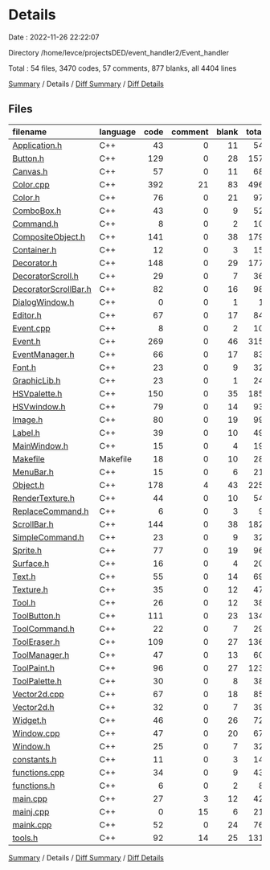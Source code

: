 # Details

Date : 2022-11-26 22:22:07

Directory /home/levce/projectsDED/event_handler2/Event_handler

Total : 54 files,  3470 codes, 57 comments, 877 blanks, all 4404 lines

[Summary](results.md) / Details / [Diff Summary](diff.md) / [Diff Details](diff-details.md)

## Files
| filename | language | code | comment | blank | total |
| :--- | :--- | ---: | ---: | ---: | ---: |
| [Application.h](/Application.h) | C++ | 43 | 0 | 11 | 54 |
| [Button.h](/Button.h) | C++ | 129 | 0 | 28 | 157 |
| [Canvas.h](/Canvas.h) | C++ | 57 | 0 | 11 | 68 |
| [Color.cpp](/Color.cpp) | C++ | 392 | 21 | 83 | 496 |
| [Color.h](/Color.h) | C++ | 76 | 0 | 21 | 97 |
| [ComboBox.h](/ComboBox.h) | C++ | 43 | 0 | 9 | 52 |
| [Command.h](/Command.h) | C++ | 8 | 0 | 2 | 10 |
| [CompositeObject.h](/CompositeObject.h) | C++ | 141 | 0 | 38 | 179 |
| [Container.h](/Container.h) | C++ | 12 | 0 | 3 | 15 |
| [Decorator.h](/Decorator.h) | C++ | 148 | 0 | 29 | 177 |
| [DecoratorScroll.h](/DecoratorScroll.h) | C++ | 29 | 0 | 7 | 36 |
| [DecoratorScrollBar.h](/DecoratorScrollBar.h) | C++ | 82 | 0 | 16 | 98 |
| [DialogWindow.h](/DialogWindow.h) | C++ | 0 | 0 | 1 | 1 |
| [Editor.h](/Editor.h) | C++ | 67 | 0 | 17 | 84 |
| [Event.cpp](/Event.cpp) | C++ | 8 | 0 | 2 | 10 |
| [Event.h](/Event.h) | C++ | 269 | 0 | 46 | 315 |
| [EventManager.h](/EventManager.h) | C++ | 66 | 0 | 17 | 83 |
| [Font.h](/Font.h) | C++ | 23 | 0 | 9 | 32 |
| [GraphicLib.h](/GraphicLib.h) | C++ | 23 | 0 | 1 | 24 |
| [HSVpalette.h](/HSVpalette.h) | C++ | 150 | 0 | 35 | 185 |
| [HSVwindow.h](/HSVwindow.h) | C++ | 79 | 0 | 14 | 93 |
| [Image.h](/Image.h) | C++ | 80 | 0 | 19 | 99 |
| [Label.h](/Label.h) | C++ | 39 | 0 | 10 | 49 |
| [MainWindow.h](/MainWindow.h) | C++ | 15 | 0 | 4 | 19 |
| [Makefile](/Makefile) | Makefile | 18 | 0 | 10 | 28 |
| [MenuBar.h](/MenuBar.h) | C++ | 15 | 0 | 6 | 21 |
| [Object.h](/Object.h) | C++ | 178 | 4 | 43 | 225 |
| [RenderTexture.h](/RenderTexture.h) | C++ | 44 | 0 | 10 | 54 |
| [ReplaceCommand.h](/ReplaceCommand.h) | C++ | 6 | 0 | 3 | 9 |
| [ScrollBar.h](/ScrollBar.h) | C++ | 144 | 0 | 38 | 182 |
| [SimpleCommand.h](/SimpleCommand.h) | C++ | 23 | 0 | 9 | 32 |
| [Sprite.h](/Sprite.h) | C++ | 77 | 0 | 19 | 96 |
| [Surface.h](/Surface.h) | C++ | 16 | 0 | 4 | 20 |
| [Text.h](/Text.h) | C++ | 55 | 0 | 14 | 69 |
| [Texture.h](/Texture.h) | C++ | 35 | 0 | 12 | 47 |
| [Tool.h](/Tool.h) | C++ | 26 | 0 | 12 | 38 |
| [ToolButton.h](/ToolButton.h) | C++ | 111 | 0 | 23 | 134 |
| [ToolCommand.h](/ToolCommand.h) | C++ | 22 | 0 | 7 | 29 |
| [ToolEraser.h](/ToolEraser.h) | C++ | 109 | 0 | 27 | 136 |
| [ToolManager.h](/ToolManager.h) | C++ | 47 | 0 | 13 | 60 |
| [ToolPaint.h](/ToolPaint.h) | C++ | 96 | 0 | 27 | 123 |
| [ToolPalette.h](/ToolPalette.h) | C++ | 30 | 0 | 8 | 38 |
| [Vector2d.cpp](/Vector2d.cpp) | C++ | 67 | 0 | 18 | 85 |
| [Vector2d.h](/Vector2d.h) | C++ | 32 | 0 | 7 | 39 |
| [Widget.h](/Widget.h) | C++ | 46 | 0 | 26 | 72 |
| [Window.cpp](/Window.cpp) | C++ | 47 | 0 | 20 | 67 |
| [Window.h](/Window.h) | C++ | 25 | 0 | 7 | 32 |
| [constants.h](/constants.h) | C++ | 11 | 0 | 3 | 14 |
| [functions.cpp](/functions.cpp) | C++ | 34 | 0 | 9 | 43 |
| [functions.h](/functions.h) | C++ | 6 | 0 | 2 | 8 |
| [main.cpp](/main.cpp) | C++ | 27 | 3 | 12 | 42 |
| [mainj.cpp](/mainj.cpp) | C++ | 0 | 15 | 6 | 21 |
| [maink.cpp](/maink.cpp) | C++ | 52 | 0 | 24 | 76 |
| [tools.h](/tools.h) | C++ | 92 | 14 | 25 | 131 |

[Summary](results.md) / Details / [Diff Summary](diff.md) / [Diff Details](diff-details.md)